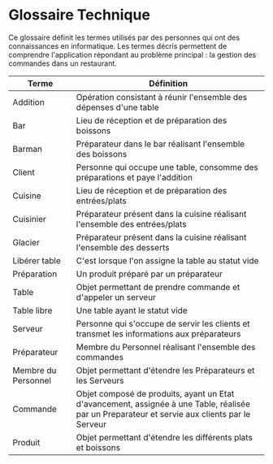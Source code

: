 Glossaire Technique
============

Ce glossaire définit les termes utilisés par des personnes qui ont des connaissances en informatique. Les termes décris permettent de comprendre l'application répondant au problème principal : la gestion des commandes dans un restaurant.

|  Terme | Définition  |
|---|---|
|  Addition | Opération consistant à réunir l'ensemble des dépenses d'une table |
|  Bar | Lieu de réception et de préparation des boissons |
|  Barman | Préparateur dans le bar réalisant l'ensemble des boissons |
|  Client | Personne qui occupe une table, consomme des préparations et paye l'addition |
|  Cuisine | Lieu de réception et de préparation des entrées/plats |
|  Cuisinier | Préparateur présent dans la cuisine réalisant l'ensemble des entrées/plats |
|  Glacier | Préparateur présent dans la cuisine réalisant l'ensemble des desserts |
|  Libérer table | C'est lorsque l'on assigne la table au statut vide |
|  Préparation | Un produit préparé par un préparateur |  
| Table | Objet permettant de prendre commande et d'appeler un serveur |
|  Table libre | Une table ayant le statut vide |
|  Serveur | Personne qui s'occupe de servir les clients et transmet les informations aux préparateurs |
| Préparateur | Membre du Personnel réalisant l'ensemble des commandes |
| Membre du Personnel | Objet permettant d'étendre les Préparateurs et les Serveurs |
| Commande | Objet composé de produits, ayant un Etat d'avancement, assignée à une Table, réalisée par un Preparateur et servie aux clients par le Serveur |
| Produit | Objet permettant d'étendre les différents plats et boissons|

